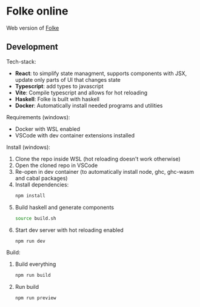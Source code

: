 # Folke online
Web version of [Folke](https://github.com/lambducas/folke)

## Development
Tech-stack:
* **React**: to simplify state managment, supports components with JSX, update only parts of UI that changes state
* **Typescript**: add types to javascript
* **Vite**: Compile typescript and allows for hot reloading
* **Haskell**: Folke is built with haskell
* **Docker**: Automatically install needed programs and utilities

Requirements (windows):
* Docker with WSL enabled
* VSCode with dev container extensions installed

Install (windows):
1. Clone the repo inside WSL (hot reloading doesn't work otherwise)
1. Open the cloned repo in VSCode
1. Re-open in dev container (to automatically install node, ghc, ghc-wasm and cabal packages)
1. Install dependencies:
    ```bash
    npm install
    ```
1. Build haskell and generate components
    ```bash
    source build.sh
    ```
1. Start dev server with hot reloading enabled
    ```bash
    npm run dev
    ```

Build:
1. Build everything
    ```bash
    npm run build
    ```
1. Run build
    ```bash
    npm run preview
    ```